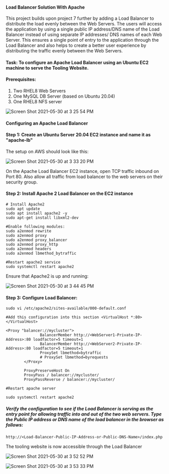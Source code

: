
#### Load Balancer Solution With Apache

This project builds upon project 7 further by adding a Load Balancer to distribute the load evenly between the Web Servers. The users will access the application by using a single public IP address/DNS name of the Load Balancer instead of using separate IP addresses/ DNS names of each Web Server. This ensures a single point of entry to the application through the Load Balancer and also helps to create a better user experience by distributing the traffic evenly between the Web Servers. 


#### Task: To configure an Apache Load Balancer using an Ubuntu EC2 machine to serve the Tooling Website.

#### Prerequisites:
1. Two RHEL8 Web Servers
2. One MySQL DB Server (based on Ubuntu 20.04)
3. One RHEL8 NFS server


![Screen Shot 2021-05-30 at 3 25 54 PM](https://user-images.githubusercontent.com/44268796/120117479-5d834200-c15b-11eb-8e62-83823a06e7b0.png)


#### Configuring an Apache Load Balancer

#### Step 1: Create an Ubuntu Server 20.04 EC2 instance and name it as "apache-lb" 
The setup on AWS should look like this: 

![Screen Shot 2021-05-30 at 3 33 20 PM](https://user-images.githubusercontent.com/44268796/120117691-5f013a00-c15c-11eb-9466-1ae366aa7707.png)


On the Apache Load Balancer EC2 instance, open TCP traffic inbound on Port 80. Also allow all traffic from load balancer to the web servers on their security group.

 #### Step 2: Install Apache 2 Load Balancer on the EC2 instance
 
 ```
 # Install Apache2
 sudo apt update
 sudo apt install apache2 -y
 sudo apt-get install libxml2-dev
 ```
 ```
 #Enable following modules:
 sudo a2enmod rewrite
sudo a2enmod proxy
sudo a2enmod proxy_balancer
sudo a2enmod proxy_http
sudo a2enmod headers
sudo a2enmod lbmethod_bytraffic

#Restart apache2 service
sudo systemctl restart apache2
```

Ensure that Apache2 is up and running:

![Screen Shot 2021-05-30 at 3 44 45 PM](https://user-images.githubusercontent.com/44268796/120117968-0632a100-c15e-11eb-89ad-b2eadbdf13f7.png)


#### Step 3: Configure Load Balancer:

```
sudo vi /etc/apache2/sites-available/000-default.conf

#Add this configuration into this section <VirtualHost *:80>  </VirtualHost>

<Proxy "balancer://mycluster">
               BalancerMember http://<WebServer1-Private-IP-Address>:80 loadfactor=5 timeout=1
               BalancerMember http://<WebServer2-Private-IP-Address>:80 loadfactor=5 timeout=1
               ProxySet lbmethod=bytraffic
               # ProxySet lbmethod=byrequests
        </Proxy>

        ProxyPreserveHost On
        ProxyPass / balancer://mycluster/
        ProxyPassReverse / balancer://mycluster/

#Restart apache server

sudo systemctl restart apache2
```

##### Verify the configuration to see if the Load Balancer is serving as the entry point for allowing traffic into and out of the two web servers. Type the Public IP address or DNS name of the load balancer in the browser as follows:

```
http://<Load-Balancer-Public-IP-Address-or-Public-DNS-Name>/index.php
```

The tooling website is now accessible through the Load Balancer



![Screen Shot 2021-05-30 at 3 52 52 PM](https://user-images.githubusercontent.com/44268796/120118292-be147e00-c15f-11eb-9320-c33125da3e58.png)




![Screen Shot 2021-05-30 at 3 53 33 PM](https://user-images.githubusercontent.com/44268796/120118294-bf45ab00-c15f-11eb-9960-65e9c3d4b328.png)





 
 
 
 
 
 
 
 
 
 
 
 
 
 
 
 
 
 
 
 





